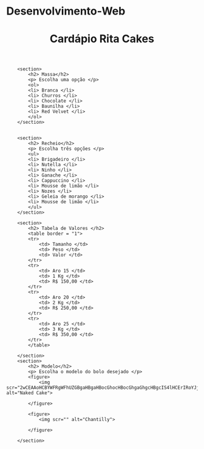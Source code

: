 # Desenvolvimento-Web
<html>
	<head>
		<title> Desenvolvimento Web </title>
	</head>
	<body>
		<header>
			<a id = "topo">
			</a>
			<h1> Cardápio Rita Cakes </h1>			
		</header>

		<section>
			<h2> Massa</h2>
			<p> Escolha uma opção </p>
			<ol>
			<li> Branca </li>
			<li> Churros </li>
			<li> Chocolate </li>
			<li> Baunilha </li>
			<li> Red Velvet </li>
			</ol>
		</section>
			

		<section>
			<h2> Recheio</h2>
			<p> Escolha três opções </p>
			<ul>
			<li> Brigadeiro </li>
			<li> Nutella </li>
			<li> Ninho </li>
			<li> Ganache </li>
			<li> Cappuccino </li>
			<li> Mousse de limão </li>
			<li> Nozes </li>
			<li> Geleia de morango </li>
			<li> Mousse de limão </li>
			</ul>
		</section>

		<section>
			<h2> Tabela de Valores </h2>
			<table border = "1">
			<tr>
				<td> Tamanho </td>
				<td> Peso </td>
				<td> Valor </td>
			</tr>
			<tr>
				<td> Aro 15 </td>
				<td> 1 Kg </td>
				<td> R$ 150,00 </td>
			</tr>
			<tr>
				<td> Aro 20 </td>
				<td> 2 Kg </td>
				<td> R$ 250,00 </td>
			</tr>
			<tr>
				<td> Aro 25 </td>
				<td> 3 Kg </td>
				<td> R$ 350,00 </td>
			</tr>
			</table>

		</section>
		<section>
			<h2> Modelo</h2>
			<p> Escolha o modelo do bolo desejado </p>
			<figure>
				<img scr="2wCEAAoHCBYWFRgWFhUZGBgaHBgaHBocGhocHBocGhgaGhgcHBgcIS4lHCErIRoYJjgmKy8xNTU1GiQ7QDs0Py40NTEBDAwMEA8QHhISHzYsJSs0NDQ0NDQ0NDQ0NDQ0NDQ0NDQ0NDQ0NDQ0NDQ0NDQ0NDQ0NDQ0NDQ0NDQ0NDQ0NDQ0NP" alt="Naked Cake">
				
			</figure>

			<figure>
				<img scr="" alt="Chantilly">
				
			</figure>
		
		</section>
